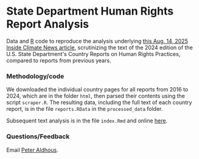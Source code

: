 # State Department Human Rights Report Analysis

Data and [R](https://www.r-project.org/) code to reproduce the analysis underlying [this Aug. 14, 2025 Inside Climate News article](https://insideclimatenews.org/news/), scrutinizing the text of the 2024 edition of the U.S. State Department's Country Reports on Human Rights Practices, compared to reports from previous years.

### Methodology/code

We downloaded the individual country pages for all reports from 2016 to 2024, which are in the folder `html`, then parsed their contents using the script `scraper.R`. The resulting data, including the full text of each country report, is in the file `reports.RData` in the `processed_data` folder.

Subsequent text analysis is in the file `index.Rmd` and online [here](https://insideclimatenews.github.io/2025-08-state-department-human-rights/).

### Questions/Feedback

Email [Peter Aldhous](mailto:peter.aldhous@insideclimatenews.org).
